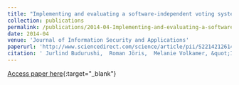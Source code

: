 ```yaml
---
title: "Implementing and evaluating a software-independent voting system for polling station elections"
collection: publications
permalink: /publications/2014-04-Implementing-and-evaluating-a-software-independent-voting-system-for-polling-station-elections
date: 2014-04
venue: 'Journal of Information Security and Applications'
paperurl: 'http://www.sciencedirect.com/science/article/pii/S2214212614000131'
citation: ' Jurlind Budurushi,  Roman Jöris,  Melanie Volkamer, &quot;Implementing and evaluating a software-independent voting system for polling station elections.&quot; Journal of Information Security and Applications, 2014.'
---
```

[Access paper here](http://www.sciencedirect.com/science/article/pii/S2214212614000131){:target="_blank"}
